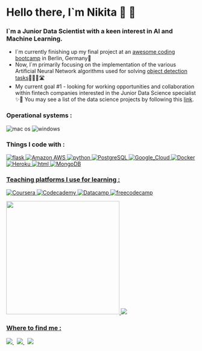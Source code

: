 # Hello there, I`m Nikita 👋 👀
### I`m a Junior Data Scientist with a keen interest in AI and Machine Learning.
- I`m currently finishing up my final project at an [awesome coding bootcamp](https://www.spiced-academy.com/en) in Berlin, Germany📍
- Now, I`m primarily focusing on the implementation of the various Artificial Neural Network algorithms used for solving [object detection tasks](https://medium.com/data-from-the-trenches/object-detection-with-deep-learning-on-aerial-imagery-2465078db8a9)🕵🏻‍♂️🛣
- My current goal #1 - looking for working opportunities and collaboration within fintech companies interested in the Junior Data Science specialist ✨🌈
You may see a list of the data science projects by following this [link](https://github.com/NikitaSmirnov22/SPICED_PROJECTS_2022).

### Operational systems :
<img alt="mac os" src="https://img.shields.io/badge/mac%20os-000000?style=for-the-badge&logo=apple&logoColor=white"> <img alt="windows" src="https://img.shields.io/badge/Windows-0078D6?style=for-the-badge&logo=windows&logoColor=white" /> 

### Things I code with :
 <a href="https://flask.palletsprojects.com/en/2.2.x/"><img alt="flask" src="https://img.shields.io/badge/Flask-000000?style=for-the-badge&logo=flask&logoColor=white" /> <a href="https://aws.amazon.com/de/free/?trk=7f46dc7a-cf36-47f2-8b7b-74dceeb857ff&sc_channel=ps&s_kwcid=AL!4422!3!560181736202!e!!g!!amazon%20aws&ef_id=CjwKCAjw9suYBhBIEiwA7iMhNL3Kl7lcljAFFZrsJrn_A9wv32xfICXgC_srJQqo-GEHipIJUQHOFRoCqrIQAvD_BwE:G:s&s_kwcid=AL!4422!3!560181736202!e!!g!!amazon%20aws"><img alt="Amazon AWS" src="https://img.shields.io/badge/Amazon_AWS-232F3E?style=for-the-badge&logo=amazon-aws&logoColor=white" /> <a href="https://www.python.org/"><img alt="python" src="https://img.shields.io/badge/Python-14354C?style=for-the-badge&logo=python&logoColor=white" /> <a href="https://www.postgresql.org/"><img alt="PostgreSQL" src="https://img.shields.io/badge/PostgreSQL-316192?style=for-the-badge&logo=postgresql&logoColor=white" /> <img alt="Google_Cloud" src="https://img.shields.io/badge/Google_Cloud-4285F4?style=for-the-badge&logo=google-cloud&logoColor=white" /> <a href="https://www.docker.com/"><img alt="Docker" src="https://img.shields.io/badge/-Docker-46a2f1?style=for-the-badge&logo=docker&logoColor=white" /> <a href="https://dashboard.heroku.com/apps"><img alt="Heroku" src="https://img.shields.io/badge/Heroku-430098?style=for-the-badge&logo=heroku&logoColor=white" /> <img alt="html" src="https://img.shields.io/badge/HTML-239120?style=for-the-badge&logo=html5&logoColor=white" />  <a href="https://www.mongodb.com/cloud/atlas/lp/try2-de?utm_source=google&utm_campaign=gs_emea_germany_search_core_brand_atlas_desktop&utm_term=mongodb&utm_medium=cpc_paid_search&utm_ad=e&utm_ad_campaign_id=12212624524&adgroup=115749704783&gclid=CjwKCAjw9suYBhBIEiwA7iMhNKsL3eJyMBhH-b0gQcFXTu-KvcfIXOF2t0Sic6_m_4RjGJA3uqVUdxoCamYQAvD_BwE"> <img alt="MongoDB" src="https://img.shields.io/badge/MongoDB-4EA94B?style=for-the-badge&logo=mongodb&logoColor=white" /> 

### Teaching platforms I use for learning :
<a href="https://www.coursera.org/courseraplus/?utm_source=gg&utm_medium=sem&utm_campaign=04-CourseraPlus-EU&utm_content=B2C&campaignid=13520447723&adgroupid=124369969820&device=c&keyword=coursera&matchtype=b&network=g&devicemodel=&adpostion=&creativeid=527622276210&hide_mobile_promo&gclid=CjwKCAjw9suYBhBIEiwA7iMhNHYuDwog_ujR5Q53ZY6z85bLXZ0HJQcnXGUbjCiM0l4EMR82AqErOxoCn44QAvD_BwE"> <img alt="Coursera" src="https://img.shields.io/badge/Coursera-0056D2?style=for-the-badge&logo=Coursera&logoColor=white" /> <a href="https://www.codecademy.com/"><img alt="Codecademy" src="https://img.shields.io/badge/Codecademy-FFF0E5?style=for-the-badge&logo=codecademy&logoColor=303347" /> <a href="https://www.datacamp.com/tutorial/recommender-systems-python"> <img alt="Datacamp" src="https://img.shields.io/badge/Datacamp-05192D?style=for-the-badge&logo=datacamp&logoColor=65FF8F" /> <a href="https://www.freecodecamp.org/"> <img alt="freecodecamp" src="https://img.shields.io/badge/freecodecamp-27273D?style=for-the-badge&logo=freecodecamp&logoColor=white" /> 

<img src="https://github.com/NikitaSmirnov22/git_for_geeks/blob/main/giphy2.gif" width="300" height="300"> <img src="https://github.com/NikitaSmirnov22/git_for_geeks/blob/main/nerdo.gif">

### Where to find me :
 <a href="https://www.linkedin.com/in/mykytasmirnov/"><img src="https://img.shields.io/badge/linkedin-%230077B5.svg?&style=for-the-badge&logo=linkedin&logoColor=white" /> </a>&nbsp;&nbsp;<a href=""><img src="https://img.shields.io/badge/Telegram-2CA5E0?style=for-the-badge&logo=telegram&logoColor=white"> </a>&nbsp;&nbsp;<a href="https://www.kaggle.com/nikitasmirnov22"><img src="https://img.shields.io/badge/Kaggle-20BEFF?style=for-the-badge&logo=Kaggle&logoColor=white"/></a>&nbsp;&nbsp;
